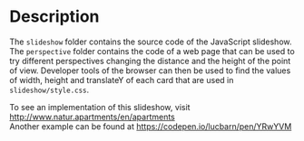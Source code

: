 # Description

The `slideshow` folder contains the source code of the JavaScript slideshow. <br>
The `perspective` folder contains the code of a web page that can be used to try
different perspectives changing the distance and the height of the point of view.
Developer tools of the browser can then be used to find the values of width, height
and translateY of each card that are used in `slideshow/style.css`.

To see an implementation of this slideshow, visit http://www.natur.apartments/en/apartments
<br>
Another example can be found at https://codepen.io/lucbarn/pen/YRwYVM
